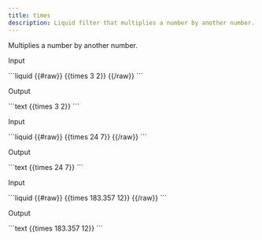 ```yaml
---
title: times
description: Liquid filter that multiplies a number by another number.
---
```

Multiplies a number by another number.
<p class="code-label">Input</p>
```liquid
{{#raw}}
{{times 3 2}}
{{/raw}}
```
<p class="code-label">Output</p>
```text
{{times 3 2}}
```
<p class="code-label">Input</p>
```liquid
{{#raw}}
{{times 24 7}}
{{/raw}}
```
<p class="code-label">Output</p>
```text
{{times 24 7}}
```
<p class="code-label">Input</p>
```liquid
{{#raw}}
{{times 183.357 12}}
{{/raw}}
```
<p class="code-label">Output</p>
```text
{{times 183.357 12}}
```